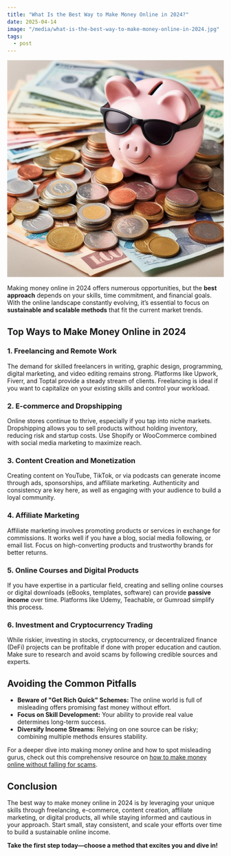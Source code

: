 ```yaml
---
title: "What Is the Best Way to Make Money Online in 2024?"
date: 2025-04-14
image: "/media/what-is-the-best-way-to-make-money-online-in-2024.jpg"
tags:
  - post
---
```


![What Is the Best Way to Make Money Online in 2024?](/media/what-is-the-best-way-to-make-money-online-in-2024.jpg)

Making money online in 2024 offers numerous opportunities, but the **best approach** depends on your skills, time commitment, and financial goals. With the online landscape constantly evolving, it’s essential to focus on **sustainable and scalable methods** that fit the current market trends.

## Top Ways to Make Money Online in 2024

### 1. **Freelancing and Remote Work**
The demand for skilled freelancers in writing, graphic design, programming, digital marketing, and video editing remains strong. Platforms like Upwork, Fiverr, and Toptal provide a steady stream of clients. Freelancing is ideal if you want to capitalize on your existing skills and control your workload.

### 2. **E-commerce and Dropshipping**
Online stores continue to thrive, especially if you tap into niche markets. Dropshipping allows you to sell products without holding inventory, reducing risk and startup costs. Use Shopify or WooCommerce combined with social media marketing to maximize reach.

### 3. **Content Creation and Monetization**
Creating content on YouTube, TikTok, or via podcasts can generate income through ads, sponsorships, and affiliate marketing. Authenticity and consistency are key here, as well as engaging with your audience to build a loyal community.

### 4. **Affiliate Marketing**
Affiliate marketing involves promoting products or services in exchange for commissions. It works well if you have a blog, social media following, or email list. Focus on high-converting products and trustworthy brands for better returns.

### 5. **Online Courses and Digital Products**
If you have expertise in a particular field, creating and selling online courses or digital downloads (eBooks, templates, software) can provide **passive income** over time. Platforms like Udemy, Teachable, or Gumroad simplify this process.

### 6. **Investment and Cryptocurrency Trading**
While riskier, investing in stocks, cryptocurrency, or decentralized finance (DeFi) projects can be profitable if done with proper education and caution. Make sure to research and avoid scams by following credible sources and experts.

## Avoiding the Common Pitfalls

- **Beware of "Get Rich Quick" Schemes:** The online world is full of misleading offers promising fast money without effort.
- **Focus on Skill Development:** Your ability to provide real value determines long-term success.
- **Diversify Income Streams:** Relying on one source can be risky; combining multiple methods ensures stability.

For a deeper dive into making money online and how to spot misleading gurus, check out this comprehensive resource on [how to make money online without falling for scams](https://supertotallyawesome.com/posts/make-money-online-gurus/).

## Conclusion

The best way to make money online in 2024 is by leveraging your unique skills through freelancing, e-commerce, content creation, affiliate marketing, or digital products, all while staying informed and cautious in your approach. Start small, stay consistent, and scale your efforts over time to build a sustainable online income.

**Take the first step today—choose a method that excites you and dive in!**
